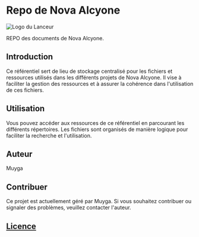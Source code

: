 # Repo de Nova Alcyone

![Logo du Lanceur](https://raw.githubusercontent.com/Nova-Alcyone/Repo/main/Launcher/images/nova_alcyone.png)

REPO des documents de Nova Alcyone.

## Introduction

Ce référentiel sert de lieu de stockage centralisé pour les fichiers et ressources utilisés dans les différents projets de Nova Alcyone. Il vise à faciliter la gestion des ressources et à assurer la cohérence dans l'utilisation de ces fichiers.


## Utilisation

Vous pouvez accéder aux ressources de ce référentiel en parcourant les différents répertoires. Les fichiers sont organisés de manière logique pour faciliter la recherche et l'utilisation.

## Auteur

Muyga

## Contribuer

Ce projet est actuellement géré par Muyga. Si vous souhaitez contribuer ou signaler des problèmes, veuillez contacter l'auteur.

## [Licence](https://github.com/Muyga/NovaRepo/blob/main/LICENSE.md)
